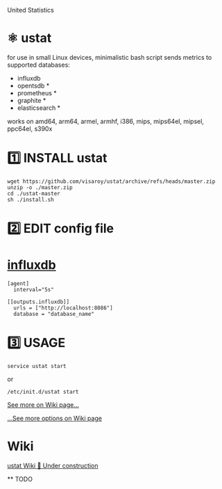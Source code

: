 United Statistics
# ⚛️ ustat
for use in small Linux devices, minimalistic bash script sends metrics to supported databases:  
* influxdb  
* opentsdb *  
* prometheus *  
* graphite *  
* elasticsearch *

works on amd64, arm64, armel, armhf, i386, mips, mips64el, mipsel, ppc64el, s390x

# 1️⃣ INSTALL ustat
``` shell
wget https://github.com/visaroy/ustat/archive/refs/heads/master.zip
unzip -o ./master.zip
cd ./ustat-master
sh ./install.sh
```

# 2️⃣ EDIT config file
# [influxdb](https://github.com/influxdata/influxdb)
```
[agent]
  interval="5s"

[[outputs.influxdb]]
  urls = ["http://localhost:8086"]
  database = "database_name"
```
# 3️⃣ USAGE
``` shell
service ustat start
```
or
``` shell
/etc/init.d/ustat start
```
[See more on Wiki page...](https://github.com/visaroy/ustat/wiki)



[...See more options on Wiki page](https://github.com/visaroy/ustat/wiki)  

# Wiki
[ustat Wiki 🚧 Under construction](https://github.com/visaroy/ustat/wiki)

** TODO
